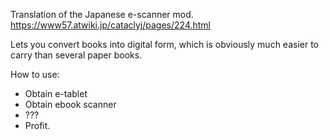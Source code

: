 

Translation of the Japanese e-scanner mod. https://www57.atwiki.jp/cataclyj/pages/224.html

Lets you convert books into digital form, which is obviously much easier to carry than several paper books.

How to use:
- Obtain e-tablet
- Obtain ebook scanner
- ???
- Profit.
